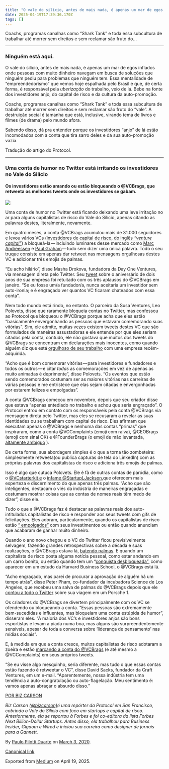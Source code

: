 ```yaml
---
title: "O vale do silício, antes de mais nada, é apenas um mar de egos inflados onde pessoas com muito…"
date: 2025-04-19T17:39:36.170Z
tags: []
---
```


Coachs, programas canalhas como “Shark Tank” e toda essa subcultura de trabalhar até morrer sem direitos e sem reclamar são fruto do…

* * *

### Ninguém está aqui.

O vale do silício, antes de mais nada, é apenas um mar de egos inflados onde pessoas com muito dinheiro navegam em busca de soluções que ninguém pediu para problemas que ninguém tem. Essa mentalidade de “empreendedorismo” que vemos hoje espalhada pelo Brasil e que, de certa forma, é responsável pela _uberização_ do trabalho, veio de lá. Bebe na fonte dos investidores anjo, do capital de risco e da cultura da auto-promoção.

Coachs, programas canalhas como “Shark Tank” e toda essa subcultura de trabalhar até morrer sem direitos e sem reclamar são fruto do “vale”. A destruição social é tamanha que está, inclusive, virando tema de livros e filmes (de drama) pelo mundo afora.

Sabendo disso, dá pra entender porque os investidores “anjo” de lá estão incomodados com a conta que tira sarro deles e da sua auto-promoção vazia.

Tradução do artigo do Protocol.

* * *

### Uma conta de humor no Twitter está irritando os investidores no Vale do Silício

#### Os investidores estão amando ou estão bloqueando o @VCBrags, que retweeta os melhores tweets onde os investidores se gabam.

![](https://cdn-images-1.medium.com/max/2560/1*u6X6fqYOzfDRTr9geXuD5A.jpeg)

Uma conta de humor no Twitter está ficando deixando uma leve irritação no ar para alguns capitalistas de risco do Vale do Silício, apenas citando as palavras destes, literalmente, novamente.

Em quatro meses, a conta @VCBrags acumulou mais de 31.000 seguidores e levou vários VCs ([investidores de capital de risco, do inglês _“venture capital”_](https://www.yourdictionary.com/vc)) a bloqueá-la — incluindo luminares desse mercado como [Marc Andreessen](https://twitter.com/VCBrags/status/1231985883810861056) e [Paul Graham](https://twitter.com/VCBrags/status/1225543562038796289) — tudo sem dizer uma única palavra. Todo o seu truque consiste em apenas dar retweet nas mensagens orgulhosas destes VC e adicionar três emojis de palmas.

“Eu acho hilário”, disse Masha Drokova, fundadora da Day One Ventures, via mensagem direta pelo Twitter. Seu [tweet](https://twitter.com/VCBrags/status/1220487761859416065) sobre o aniversário de dois anos de sua empresa foi retuitado com os três aplausos do @VCBrags em janeiro. “Se eu fosse um/a fundador/a, nunca aceitaria um investidor sem auto-ironia; e é engraçado ver quantos VC ficaram chateados com essa conta”.

> [](https://twitter.com/andrew__reed/status/1232053611061895168?s=20)

Nem todo mundo está rindo, no entanto. O parceiro da Susa Ventures, Leo Polovets, disse que raramente bloqueia contas no Twitter, mas confessou ao Protocol que bloqueou o @VCBrags porque acha que eles estão “basicamente envergonhando as pessoas que estavam comemorando suas vitórias”. Sim, ele admite, muitas vezes existem tweets destes VC que são formulados de maneiras assustadoras e ele entende por que eles seriam citados pela conta, contudo, ele não gostava que muitos dos tweets do @VCBrags se concentram em declarações mais inocentes, como quando alguém diz que está [orgulhoso de seu trabalho](https://twitter.com/VCBrags/status/1196107708287594496) com uma empresa recém-adquirida.

“Acho que é bom comemorar vitórias — para investidores e fundadores e todos os outros — e citar _todas_ as comemorações em vez de apenas as muito animadas é deprimente”, disse Polovets. “Os eventos que estão sendo comemorados costumam ser as maiores vitórias nas carreiras de várias pessoas e me entristece que elas sejam citadas e envergonhadas por estarem felizes e empolgadas”.

> [](https://twitter.com/VCBrags/status/1232219636336353280?ref_src=twsrc%5Etfw%7Ctwcamp%5Etweetembed%7Ctwterm%5E1232219636336353280&ref_url=https%3A%2F%2Fwww.protocol.com%2Fparody-twitter-account-vcs)

A conta @VCBrags começou em novembro, depois que seu criador disse que estava “apenas entediado no trabalho e achou que seria engraçado”. O Protocol entrou em contato com os responsáveis pela conta @VCBrags via mensagem direta pelo Twitter, mas eles se recusaram a revelar as suas identidades ou se trabalham com capital de risco. Eles afirmam que executam apenas o @VCBrags e nenhuma das contas “primas” que inspiraram, como a conta @VCComplaints (emoji com raiva), @CEOBrags (emoji com sinal OK) e @FounderBrags (o emoji de mão levantada, [altamente ambíguo](https://www.theatlantic.com/technology/archive/2015/05/what-we-talk-about-when-we-talk-about-the-raised-hands-emoji/392774/) ).

> [](https://twitter.com/DavidSacks/status/1231301369291632640?ref_src=twsrc%5Etfw%7Ctwcamp%5Etweetembed%7Ctwterm%5E1231301369291632640&ref_url=https%3A%2F%2Fwww.protocol.com%2Fparody-twitter-account-vcs)

De certa forma, sua abordagem simples é o que a torna tão zombeteira: simplesmente retweeta(ou publica capturas de tela do LinkedIn) com as próprias palavras dos capitalistas de risco e adiciona três emojis de palmas.

Isso é algo que cutuca Polovets. Ele é fã de outras contas de paródia, como o [@VCstarterkit e](https://twitter.com/vcstarterkit) o [infame @StartupLJackson,](https://www.bloomberg.com/news/articles/2016-03-17/unmasking-startup-l-jackson-silicon-valley-s-favorite-twitter-persona)que oferecem mais esperteza e discernimento do que apenas três palmas. “Acho que são inteligentes, destacam o viés da indústria de maneiras engraçadas e costumam mostrar coisas que as contas de nomes reais têm medo de dizer”, disse ele.

> [](https://twitter.com/PrimaryVC/status/1232738743469199360?ref_src=twsrc%5Etfw%7Ctwcamp%5Etweetembed%7Ctwterm%5E1232738743469199360&ref_url=https%3A%2F%2Fwww.protocol.com%2Fparody-twitter-account-vcs)

Tudo o que a @VCBrags faz é destacar as palavras reais dos auto-intitulados capitalistas de risco e responder aos seus tweets com gifs de felicitações. Eles adoram, particularmente, quando os capitalistas de risco estão [“ empolgados”](https://twitter.com/VCBrags/status/1216662671916982272) com seus investimentos ou então quando anunciam que acabaram de ganhar muito dinheiro.

Quando o ano novo chegou e o VC do Twitter ficou previsivelmente selvagem, fazendo grandes retrospectivas sobre a década e suas realizações, o @VCBrags estava lá, [batendo palmas](https://twitter.com/VCBrags/status/1212793522614501376). E quando um capitalista de risco posta alguma notícia pessoal, como estar andando em um carro bonito, ou então quando tem um “[conquista desbloqueada”,](https://twitter.com/VCBrags/status/1230822880163901440) como aparecer em um estudo da Harvard Business School, o @VCBrags está lá.

“Acho engraçado, mas parei de procurar a aprovação de alguém há um tempo atrás”, disse Peter Pham, co-fundador da incubadora Science de Los Angeles, que recebeu uma salva de palmas do @VCBrags depois que ele [contou a todo o Twitter](https://twitter.com/VCBrags/status/1232016963838279683) sobre sua viagem em um Porsche 1.

Os criadores do @VCBrags se divertem principalmente com os VC se ofendendo ou bloqueando a conta. “Essas pessoas são extremamente bem-sucedidas e influentes, mas bloqueiam uma conta estúpida de humor”, disseram eles. “A maioria dos VC’s e investidores anjos são bons esportistas e levam a piada numa boa, mas alguns são surpreendentemente sensíveis, apesar de toda a conversa sobre ‘liderança de pensamento’ nas mídias sociais”.

E, à medida em que a conta cresce, muitos capitalistas de risco adotaram a zoeira e estão [marcando a conta do @VCBrags](https://twitter.com/DavidSacks/status/1232363005804863488) (e até mesmo a @VCComplaints) em seus próprios tweets.

“Se eu visse algo mesquinho, seria diferente, mas tudo o que essas contas estão fazendo é retweetar o VC”, disse David Sacks, fundador da Craft Ventures, em um e-mail. “Aparentemente, nossa indústria tem uma tendência a auto-congratulação ou auto-flagelação. Meu sentimento é: vamos apenas abraçar o absurdo disso.”

[POR BIZ CARSON](https://www.protocol.com/u/bizcarson)

_Biz Carson (_[_@bizcarson)_](https://twitter.com/bizcarson)_é uma repórter da Protocol em San Francisco, cobrindo o Vale do Silício com foco em startups e capital de risco. Anteriormente, ela se reportou à Forbes e foi co-editora da lista Forbes Next Billion-Dollar Startups. Antes disso, ela trabalhou para Business Insider, Gigaom e Wired e iniciou sua carreira como designer de jornais para a Gannett._

By [Paulo Pilotti Duarte](https://medium.com/@paulopilotti) on [March 3, 2020](https://medium.com/p/b2f09977d359).

[Canonical link](https://medium.com/@paulopilotti/o-vale-do-sil%C3%ADcio-antes-de-mais-nada-%C3%A9-apenas-um-mar-de-egos-inflados-onde-pessoas-com-muito-b2f09977d359)

Exported from [Medium](https://medium.com) on April 19, 2025.